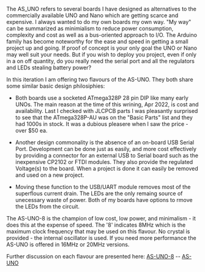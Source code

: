 The AS_UNO refers to several boards I have designed as alternatives to the commercially available UNO and Nano which are getting scarce and expensive.  I always wanted to do my own boards my own way.  "My way" can be summarized as minimialism to reduce power consumption, complexity and cost as well as a bus-oriented approach to I/O.  The Arduino family has become noteworthy for the ease and speed in getting a small project up and going.  If proof of concept is  your only goal the UNO or Nano may well suit your needs.  But if you wish to deploy you project, even if only in a on off quantity, do you really need the serial port and all the regulators and LEDs stealing battery power?

In this iteration I am offering two flavours of the AS-UNO.  They both share some similar basic design philosiphies:

- Both boards use a socketed ATmega328P 28 pin DIP like many early UNOs.  The main reason at the time of this wrining, Apr 2022, is cost and availability. Last I checked with JLCPCB parts I was pleasantly surprised to see that the ATmega328P-AU was on the "Basic Parts" list and they had 1000s in stock.  It was a dubious pleasere when I saw the price - over $50 ea.

- Another design commonality is the absence of an on-board USB Serial Port.  Development can be done just as easily, and more cost effectively by providing a connector for an external USB to Serial board such as the inexpensive CP2102 or FTDI modules.  They also provide the regulated Voltage(s) to the board.  When a project is done it can easily be removed and used on a new project.

- Moving these function to the USB/UART module removes most of the superflous current drain.  The LEDs are the only remaing source of unecessary waste of power.  Both of my boards have options to rmove the LEDs from the circuit.

The AS-UNO-8 is the champion of low cost, low power, and minimalism - it does this at the expense of speed.  The '8' indicates 8MHz which is the maximum clock frequency that may be used on this flavour.  No crystal is provided - the internal oscillator is used.  If you need more performance the AS-UNO is offered in 16MHz or 20MHz versions.

Further discussion on each flavour are presented here:  [AS-UNO-8](https://github.com/ArduinoShop/AS_UNO/wiki/AS-UNO-8) -- [AS-UNO](https://github.com/ArduinoShop/AS_UNO/wiki/AS-UNO)

